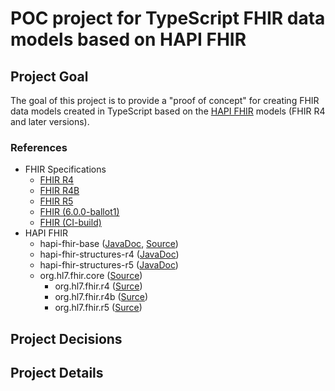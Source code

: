 # POC project for TypeScript FHIR data models based on HAPI FHIR

## Project Goal

The goal of this project is to provide a "proof of concept" for creating FHIR data models created in TypeScript based
on the [HAPI FHIR](https://hapifhir.io/) models (FHIR R4 and later versions).

### References

- FHIR Specifications
  - [FHIR R4](https://hl7.org/fhir/R4)
  - [FHIR R4B](https://hl7.org/fhir/R4B)
  - [FHIR R5](https://hl7.org/fhir/R5)
  - [FHIR (6.0.0-ballot1)](https://hl7.org/fhir/6.0.0-ballot1)
  - [FHIR (CI-build)](https://build.fhir.org/index.html)
- HAPI FHIR
  - hapi-fhir-base ([JavaDoc](https://hapifhir.io/hapi-fhir/apidocs/hapi-fhir-base/), [Source](https://github.com/hapifhir/hapi-fhir/tree/master/hapi-fhir-base))
  - hapi-fhir-structures-r4 ([JavaDoc](https://hapifhir.io/hapi-fhir/apidocs/hapi-fhir-structures-r4/))
  - hapi-fhir-structures-r5 ([JavaDoc](https://hapifhir.io/hapi-fhir/apidocs/hapi-fhir-structures-r5/))
  - org.hl7.fhir.core ([Source](https://github.com/hapifhir/org.hl7.fhir.core))
    - org.hl7.fhir.r4 ([Surce](https://github.com/hapifhir/org.hl7.fhir.core/tree/master/org.hl7.fhir.r4))
    - org.hl7.fhir.r4b ([Surce](https://github.com/hapifhir/org.hl7.fhir.core/tree/master/org.hl7.fhir.r4b))
    - org.hl7.fhir.r5 ([Surce](https://github.com/hapifhir/org.hl7.fhir.core/tree/master/org.hl7.fhir.r5))

## Project Decisions

## Project Details
